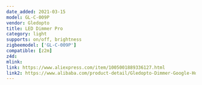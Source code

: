 ```yaml
---
date_added: 2021-03-15
model: GL-C-009P
vendor: Gledopto
title: LED Dimmer Pro
category: light
supports: on/off, brightness
zigbeemodel: ['GL-C-009P']
compatible: [z2m]
z4d: 
mlink: 
link: https://www.aliexpress.com/item/1005001889336127.html
link2: https://www.alibaba.com/product-detail/Gledopto-Dimmer-Google-Home-Amazon-Alexa_62330011444.html
---
```


